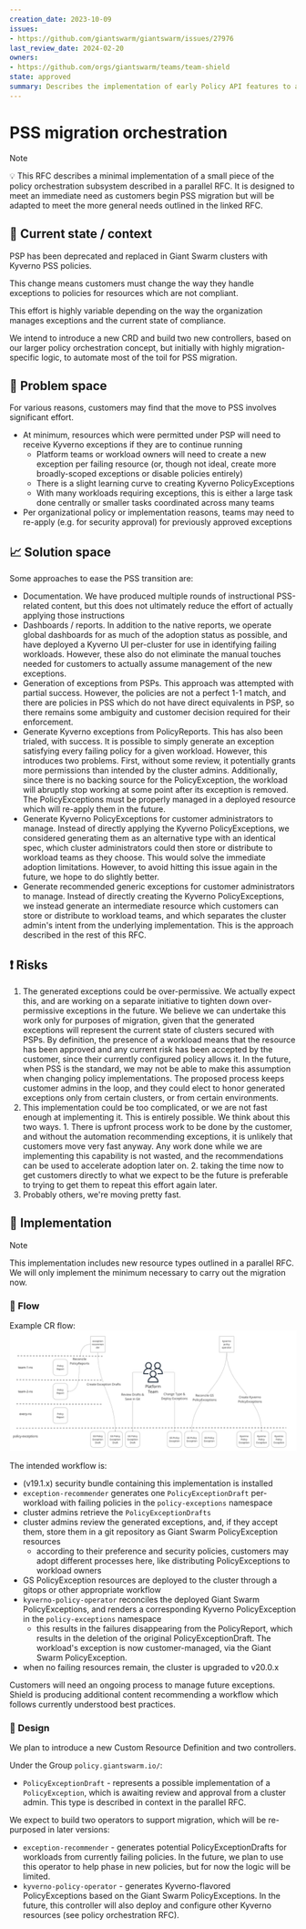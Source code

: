 ```yaml
---
creation_date: 2023-10-09
issues:
- https://github.com/giantswarm/giantswarm/issues/27976
last_review_date: 2024-02-20
owners:
- https://github.com/orgs/giantswarm/teams/team-shield
state: approved
summary: Describes the implementation of early Policy API features to assist with customer migrations to Kyverno-enforced Pod Security Standards.
---
```


# PSS migration orchestration

> [!NOTE]
> :bulb: This RFC describes a minimal implementation of a small piece of the policy orchestration subsystem described in a parallel RFC. It is designed to meet an immediate need as customers begin PSS migration but will be adapted to meet the more general needs outlined in the linked RFC.

## :beginner: Current state / context

PSP has been deprecated and replaced in Giant Swarm clusters with Kyverno PSS policies.

This change means customers must change the way they handle exceptions to policies for resources which are not compliant.

This effort is highly variable depending on the way the organization manages exceptions and the current state of compliance.

We intend to introduce a new CRD and build two new controllers, based on our larger policy orchestration concept, but initially with highly migration-specific logic, to automate most of the toil for PSS migration.

## :triangular_flag_on_post: Problem space

For various reasons, customers may find that the move to PSS involves significant effort.

- At minimum, resources which were permitted under PSP will need to receive Kyverno exceptions if they are to continue running
  - Platform teams or workload owners will need to create a new exception per failing resource (or, though not ideal, create more broadly-scoped exceptions or disable policies entirely)
  - There is a slight learning curve to creating Kyverno PolicyExceptions
  - With many workloads requiring exceptions, this is either a large task done centrally or smaller tasks coordinated across many teams
- Per organizational policy or implementation reasons, teams may need to re-apply (e.g. for security approval) for previously approved exceptions

## 📈  Solution space

Some approaches to ease the PSS transition are:

- Documentation. We have produced multiple rounds of instructional PSS-related content, but this does not ultimately reduce the effort of actually applying those instructions
- Dashboards / reports. In addition to the native reports, we operate global dashboards for as much of the adoption status as possible, and have deployed a Kyverno UI per-cluster for use in identifying failing workloads. However, these also do not eliminate the manual touches needed for customers to actually assume management of the new exceptions.
- Generation of exceptions from PSPs. This approach was attempted with partial success. However, the policies are not a perfect 1-1 match, and there are policies in PSS which do not have direct equivalents in PSP, so there remains some ambiguity and customer decision required for their enforcement.
- Generate Kyverno exceptions from PolicyReports. This has also been trialed, with success. It is possible to simply generate an exception satisfying every failing policy for a given workload. However, this introduces two problems. First, without some review, it potentially grants more permissions than intended by the cluster admins. Additionally, since there is no backing source for the PolicyException, the workload will abruptly stop working at some point after its exception is removed. The PolicyExceptions must be properly managed in a deployed resource which will re-apply them in the future.
- Generate Kyverno PolicyExceptions for customer administrators to manage. Instead of directly applying the Kyverno PolicyExceptions, we considered generating them as an alternative type with an identical spec, which cluster administrators could then store or distribute to workload teams as they choose. This would solve the immediate adoption limitations. However, to avoid hitting this issue again in the future, we hope to do slightly better.
- Generate recommended generic exceptions for customer administrators to manage. Instead of directly creating the Kyverno PolicyExceptions, we instead generate an intermediate resource which customers can store or distribute to workload teams, and which separates the cluster admin's intent from the underlying implementation. This is the approach described in the rest of this RFC.

## :exclamation: Risks

1. The generated exceptions could be over-permissive. We actually expect this, and are working on a separate initiative to tighten down over-permissive exceptions in the future. We believe we can undertake this work only for purposes of migration, given that the generated exceptions will represent the current state of clusters secured with PSPs. By definition, the presence of a workload means that the resource has been approved and any current risk has been accepted by the customer, since their currently configured policy allows it. In the future, when PSS is the standard, we may not be able to make this assumption when changing policy implementations. The proposed process keeps customer admins in the loop, and they could elect to honor generated exceptions only from certain clusters, or from certain environments.
2. This implementation could be too complicated, or we are not fast enough at implementing it. This is entirely possible. We think about this two ways. 1. There is upfront process work to be done by the customer, and without the automation recommending exceptions, it is unlikely that customers move very fast anyway. Any work done while we are implementing this capability is not wasted, and the recommendations can be used to accelerate adoption later on. 2. taking the time now to get customers directly to what we expect to be the future is preferable to trying to get them to repeat this effort again later.
3. Probably others, we're moving pretty fast.

## :feet: Implementation

> [!NOTE]
> This implementation includes new resource types outlined in a parallel RFC. We will only implement the minimum necessary to carry out the migration now.

### :small_blue_diamond: Flow

Example CR flow:
![PSS orchestration diagram](pss-orchestration.jpg)

The intended workflow is:

- (v19.1.x) security bundle containing this implementation is installed
- `exception-recommender` generates one `PolicyExceptionDraft` per-workload with failing policies in the `policy-exceptions` namespace
- cluster admins retrieve the `PolicyExceptionDrafts`
- cluster admins review the generated exceptions, and, if they accept them, store them in a git repository as Giant Swarm PolicyException resources
  - according to their preference and security policies, customers may adopt different processes here, like distributing PolicyExceptions to workload owners
- GS PolicyException resources are deployed to the cluster through a gitops or other appropriate workflow
- `kyverno-policy-operator` reconciles the deployed Giant Swarm PolicyExceptions, and renders a corresponding Kyverno PolicyException in the `policy-exceptions` namespace
  - this results in the failures disappearing from the PolicyReport, which results in the deletion of the original PolicyExceptionDraft. The workload's exception is now customer-managed, via the Giant Swarm PolicyException.
- when no failing resources remain, the cluster is upgraded to v20.0.x

Customers will need an ongoing process to manage future exceptions. Shield is producing additional content recommending a workflow which follows currently understood best practices.

### :small_blue_diamond: Design

We plan to introduce a new Custom Resource Definition and two controllers.

Under the Group `policy.giantswarm.io/`:

- `PolicyExceptionDraft` - represents a possible implementation of a `PolicyException`, which is awaiting review and approval from a cluster admin. This type is described in context in the parallel RFC.

We expect to build two operators to support migration, which will be re-purposed in later versions:

- `exception-recommender` - generates potential PolicyExceptionDrafts for workloads from currently failing policies. In the future, we plan to use this operator to help phase in new policies, but for now the logic will be limited.
- `kyverno-policy-operator` - generates Kyverno-flavored PolicyExceptions based on the Giant Swarm PolicyExceptions. In the future, this controller will also deploy and configure other Kyverno resources (see policy orchestration RFC).
